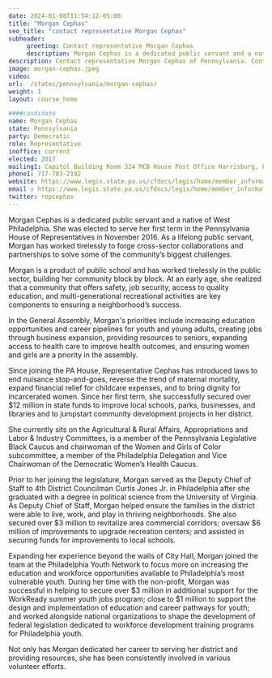 ```yaml
---
date: 2024-01-08T11:54:12-05:00
title: "Morgan Cephas"
seo_title: "contact representative Morgan Cephas"
subheader:
     greeting: Contact representative Morgan Cephas
     description: Morgan Cephas is a dedicated public servant and a native of West Philadelphia. She was elected to serve her first term in the Pennsylvania House of Representatives in November 2016 serving as the 143rd district. As a lifelong public servant, Morgan has worked tirelessly to forge cross-sector collaborations and partnerships to solve some of the community’s biggest challenges.
description: Contact representative Morgan Cephas of Pennsylvania. Contact information for Morgan Cephas includes email address, phone number, and mailing address.
image: morgan-cephas.jpeg
video:
url:  /states/pennsylvania/morgan-cephas/
weight: 1
layout: course_home

####candidate
name: Morgan Cephas
state: Pennsylvania
party: Democratic
role: Representative
inoffice: current
elected: 2017
mailing1: Capitol Building Room 324 MCB House Post Office Harrisburg, PA 17120
phone1: 717-783-2192
website: https://www.legis.state.pa.us/cfdocs/legis/home/member_information/House_bio.cfm?id=1759/
email : https://www.legis.state.pa.us/cfdocs/legis/home/member_information/House_bio.cfm?id=1759/
twitter: repcephas
---
```


Morgan Cephas is a dedicated public servant and a native of West Philadelphia. She was elected to serve her first term in the Pennsylvania House of Representatives in November 2016. As a lifelong public servant, Morgan has worked tirelessly to forge cross-sector collaborations and partnerships to solve some of the community’s biggest challenges.

Morgan is a product of public school and has worked tirelessly in the public sector, building her community block by block. At an early age, she realized that a community that offers safety, job security, access to quality education, and multi-generational recreational activities are key components to ensuring a neighborhood’s success.

In the General Assembly, Morgan's priorities include increasing education opportunities and career pipelines for youth and young adults, creating jobs through business expansion, providing resources to seniors, expanding access to health care to improve health outcomes, and ensuring women and girls are a priority in the assembly.

Since joining the PA House, Representative Cephas has introduced laws to end nuisance stop-and-goes, reverse the trend of maternal mortality, expand financial relief for childcare expenses, and to bring dignity for incarcerated women. Since her first term, she successfully secured over $12 million in state funds to improve local schools, parks, businesses, and libraries and to jumpstart community development projects in her district.

She currently sits on the Agricultural & Rural Affairs, Appropriations and Labor & Industry Committees, is a member of the Pennsylvania Legislative Black Caucus and chairwoman of the Women and Girls of Color subcommittee, a member of the Philadelphia Delegation and Vice Chairwoman of the Democratic Women’s Health Caucus.

Prior to her joining the legislature, Morgan served as the Deputy Chief of Staff to 4th District Councilman Curtis Jones Jr. in Philadelphia after she graduated with a degree in political science from the University of Virginia. As Deputy Chief of Staff, Morgan helped ensure the families in the district were able to live, work, and play in thriving neighborhoods. She also secured over $3 million to revitalize area commercial corridors; oversaw $6 million of improvements to upgrade recreation centers; and assisted in securing funds for improvements to local schools.

Expanding her experience beyond the walls of City Hall, Morgan joined the team at the Philadelphia Youth Network to focus more on increasing the education and workforce opportunities available to Philadelphia’s most vulnerable youth. During her time with the non-profit, Morgan was successful in helping to secure over $3 million in additional support for the WorkReady summer youth jobs program; close to $1 million to support the design and implementation of education and career pathways for youth; and worked alongside national organizations to shape the development of federal legislation dedicated to workforce development training programs for Philadelphia youth.

Not only has Morgan dedicated her career to serving her district and providing resources, she has been consistently involved in various volunteer efforts.
